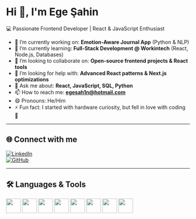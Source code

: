 # Hi 👋, I'm Ege Şahin  

💻 Passionate Frontend Developer | React & JavaScript Enthusiast  

- 🔭 I’m currently working on: **Emotion-Aware Journal App** (Python & NLP)  
- 🌱 I’m currently learning: **Full-Stack Development @ Workintech** (React, Node.js, Databases)  
- 👯 I’m looking to collaborate on: **Open-source frontend projects & React tools**  
- 🤔 I’m looking for help with: **Advanced React patterns & Next.js optimizations**  
- 💬 Ask me about: **React, JavaScript, SQL, Python**  
- 📫 How to reach me: **[egesah1n@hotmail.com](mailto:egesah1n@hotmail.com)**  
- 😄 Pronouns: He/Him  
- ⚡ Fun fact: I started with hardware curiosity, but fell in love with coding 🚀  

---

## 🌐 Connect with me  
[![LinkedIn](https://img.shields.io/badge/LinkedIn-0077B5?style=for-the-badge&logo=linkedin&logoColor=white)](https://www.linkedin.com/in/egesah1n/)  
[![GitHub](https://img.shields.io/badge/GitHub-000?style=for-the-badge&logo=github&logoColor=white)](https://github.com/helixjumpi)  

---

## 🛠 Languages & Tools  
<p>
<img src="https://cdn.jsdelivr.net/gh/devicons/devicon/icons/html5/html5-original.svg" width="40"/> 
<img src="https://cdn.jsdelivr.net/gh/devicons/devicon/icons/css3/css3-original.svg" width="40"/> 
<img src="https://cdn.jsdelivr.net/gh/devicons/devicon/icons/javascript/javascript-original.svg" width="40"/> 
<img src="https://cdn.jsdelivr.net/gh/devicons/devicon/icons/react/react-original.svg" width="40"/> 
<img src="https://cdn.jsdelivr.net/gh/devicons/devicon/icons/python/python-original.svg" width="40"/> 
<img src="https://cdn.jsdelivr.net/gh/devicons/devicon/icons/mysql/mysql-original.svg" width="40"/> 
<img src="https://cdn.jsdelivr.net/gh/devicons/devicon/icons/git/git-original.svg" width="40"/> 
<img src="https://cdn.jsdelivr.net/gh/devicons/devicon/icons/cplusplus/cplusplus-original.svg" width="40"/> 
</p>
